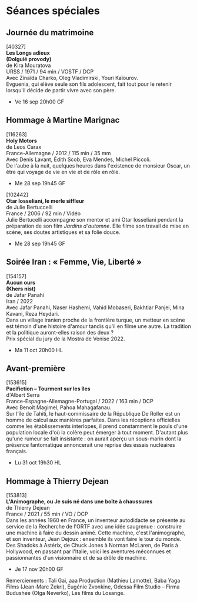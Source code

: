 # Séances spéciales

## Journée du matrimoine

[40327]  
**Les Longs adieux**  
**(Dolguié provody)**  
de Kira Mouratova  
URSS / 1971 / 94 min / VOSTF / DCP  
Avec Zinaïda Charko, Oleg Vladimirski, Youri Kaïourov.  
Evguenia, qui élève seule son fils adolescent, fait tout pour le retenir lorsqu'il décide de partir vivre avec son père.

- Ve 16 sep 20h00 GF

## Hommage à Martine Marignac

[116263]  
**Holy Motors**  
de Leos Carax  
France-Allemagne / 2012 / 115 min / 35 mm  
Avec Denis Lavant, Édith Scob, Eva Mendes, Michel Piccoli.  
De l'aube à la nuit, quelques heures dans l'existence de monsieur Oscar, un être qui voyage de vie en vie et de rôle en rôle.

- Me 28 sep 19h45 GF

[102442]  
**Otar Iosseliani, le merle siffleur**  
de Julie Bertuccelli  
France / 2006 / 92 min / Vidéo  
Julie Bertucelli accompagne son mentor et ami Otar Iosseliani pendant la préparation de son film _Jardins d'automne_. Elle filme son travail de mise en scène, ses doutes artistiques et sa folie douce.

- Me 28 sep 19h45 GF

## Soirée Iran : « Femme, Vie, Liberté »

[154157]  
**Aucun ours**  
**(Khers nist)**  
de Jafar Panahi  
Iran / 2022  
Avec Jafar Panahi, Naser Hashemi, Vahid Mobaseri, Bakhtiar Panjei, Mina Kavani, Reza Heydari.  
Dans un village iranien proche de la frontière turque, un metteur en scène est témoin d'une histoire d'amour tandis qu'il en filme une autre. La tradition et la politique auront-elles raison des deux ?  
Prix spécial du jury de la Mostra de Venise 2022.

- Ma 11 oct 20h00 HL

## Avant-première

[153615]  
**Pacifiction – Tourment sur les îles**  
d'Albert Serra  
France-Espagne-Allemagne-Portugal / 2022 / 163 min / DCP  
Avec Benoît Magimel, Pahoa Mahagafanau.  
Sur l'île de Tahiti, le haut-commissaire de la République De Roller est un homme de calcul aux manières parfaites. Dans les réceptions officielles comme les établissements interlopes, il prend constamment le pouls d'une population locale d'où la colère peut émerger à tout moment. D'autant plus qu'une rumeur se fait insistante : on aurait aperçu un sous-marin dont la présence fantomatique annoncerait une reprise des essais nucléaires français.

- Lu 31 oct 19h30 HL

## Hommage à Thierry Dejean

[153813]  
**L'Animographe, ou Je suis né dans une boîte à chaussures**  
de Thierry Dejean  
France / 2021 / 55 min / VO / DCP  
Dans les années 1960 en France, un inventeur autodidacte se présente au service de la Recherche de l'ORTF avec une idée saugrenue : construire une machine à faire du dessin animé. Cette machine, c'est l'animographe, et son inventeur, Jean Dejoux : ensemble ils vont faire le tour du monde. Des Shadoks à Astérix, de Chuck Jones à Norman McLaren, de Paris à Hollywood, en passant par l'Italie, voici les aventures méconnues et passionnantes d'un visionnaire et de sa drôle de machine.

- Je 17 nov 20h00 GF

Remerciements : Tali Gai, aaa Production (Mathieu Lamotte), Baba Yaga Films (Jean-Marc Zekri), Eugénie Zvonkine, Odessa Film Studio – Firma Budushee (Olga Neverko), Les films du Losange.